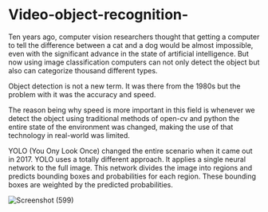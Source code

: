 # Video-object-recognition-

Ten years ago, computer vision researchers thought that getting a computer to tell the difference between a cat and a dog would be almost impossible, even with the significant advance in the state of artificial intelligence. But now using image classification computers can not only detect the object but also can categorize thousand different types.

Object detection is not a new term. It was there from the 1980s but the problem with it was the accuracy and speed.

The reason being why speed is more important in this field is whenever we detect the object using traditional methods of open-cv and python the entire state of the environment was changed, making the use of that technology in real-world was limited.

YOLO (You Ony Look Once) changed the entire scenario when it came out in 2017.
YOLO uses a totally different approach. It applies a single neural network to the full image. This network divides the image into regions and predicts bounding boxes and probabilities for each region. These bounding boxes are weighted by the predicted probabilities.

![Screenshot (599)](https://user-images.githubusercontent.com/54431128/90915273-12d0de80-e401-11ea-86e5-69bbf062c8b4.png)
